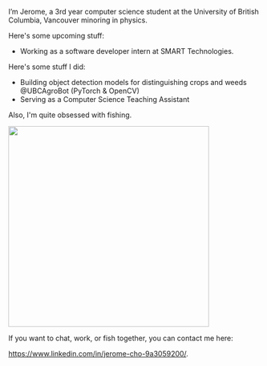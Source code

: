 I’m Jerome, a 3rd year computer science student at the University of British Columbia, Vancouver minoring in physics. 

Here's some upcoming stuff:
- Working as a software developer intern at SMART Technologies. 

Here's some stuff I did: 

- Building object detection models for distinguishing crops and weeds @UBCAgroBot (PyTorch & OpenCV)
- Serving as a Computer Science Teaching Assistant 

Also, I'm quite obsessed with fishing. 

<img src="https://github.com/jeromecho/jeromecho/assets/71617542/873d3b13-417f-4fab-8d68-a89a9664b38a" height="400" />

If you want to chat, work, or fish together, you can contact me here: 

https://www.linkedin.com/in/jerome-cho-9a3059200/. 

<!---
jeromecho/jeromecho is a ✨ special ✨ repository because its `README.md` (this file) appears on your GitHub profile.
You can click the Preview link to take a look at your changes.
--->
